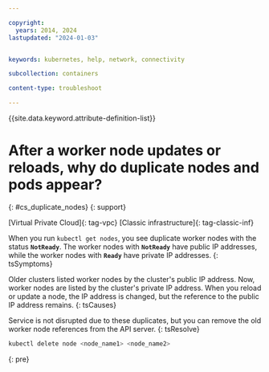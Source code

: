 ```yaml
---

copyright: 
  years: 2014, 2024
lastupdated: "2024-01-03"


keywords: kubernetes, help, network, connectivity

subcollection: containers

content-type: troubleshoot

---
```


{{site.data.keyword.attribute-definition-list}}





# After a worker node updates or reloads, why do duplicate nodes and pods appear?
{: #cs_duplicate_nodes}
{: support}



[Virtual Private Cloud]{: tag-vpc} [Classic infrastructure]{: tag-classic-inf}


When you run `kubectl get nodes`, you see duplicate worker nodes with the status **`NotReady`**. The worker nodes with **`NotReady`** have public IP addresses, while the worker nodes with **`Ready`** have private IP addresses.
{: tsSymptoms}


Older clusters listed worker nodes by the cluster's public IP address. Now, worker nodes are listed by the cluster's private IP address. When you reload or update a node, the IP address is changed, but the reference to the public IP address remains.
{: tsCauses}


Service is not disrupted due to these duplicates, but you can remove the old worker node references from the API server.
{: tsResolve}

```sh
kubectl delete node <node_name1> <node_name2>
```
{: pre}






